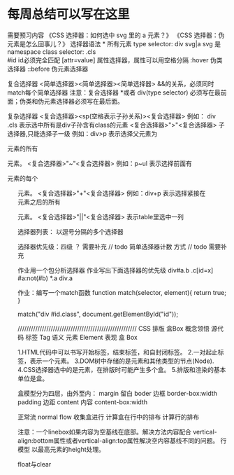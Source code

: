 # 每周总结可以写在这里

需要预习内容
《CSS 选择器：如何选中 svg 里的 a 元素？》
《CSS 选择器：伪元素是怎么回事儿？》
选择器语法
	*	所有元素
type selector:	div svg|a 	svg 是namespace
class selector:	.cls 	
	#id		id必须完全匹配
	[attr=value]	属性选择器，属性可以用空格分隔
	:hover		伪类选择器
	::before	伪元素选择器
	
复合选择器
<简单选择器><简单选择器><简单选择器>  &&的关系，必须同时match每个简单选择器
注意：复合选择器 *或者 div(type selector) 必须写在最前面；伪类和伪元素选择器必须写在最后面。

复杂选择器
<复合选择器><sp(空格表示子孙关系)><复合选择器>  例如： div .cls 表示选中所有是div子孙含有class的元素
<复合选择器>">"<复合选择器> 子选择器,只能选择子一级 例如：div>p 表示选择父元素为 <div> 元素的所有 <p> 元素。
<复合选择器>"~"<复合选择器>  例如：p~ul	表示选择前面有 <p> 元素的每个 <ul> 元素。
<复合选择器>"+"<复合选择器>	 例如：div+p 表示选择紧接在 <div> 元素之后的所有 <p> 元素。
<复合选择器>"||"<复合选择器> 表示table里选中一列

选择器列表： 以逗号分隔的多个选择器

选择器优先级：四级 ？ 需要补充 // todo
简单选择器计数 方式 // todo 需要补充

作业用一个包分析选择器
作业写出下面选择器的优先级
div#a.b .c[id=x]
#a:not(#b)
*.a
div.a

作业：编写一个match函数
function match(selector, element){
	return true;
}

match("div #id.class", document.getElementById("id"));

//////////////////////////////////////////////////////
CSS 排版
盒Box 概念领悟
源代码	标签	Tag
语义	元素	Element
表现	盒		Box

1.HTML代码中可以书写开始标签，结束标签，和自封闭标签。
2.一对起止标签，表示一个元素。
3.DOM树中存储的是元素和其他类型的节点(Node).
4.CSS选择器选中的是元素，在排版时可能产生多个盒。
5.排版和渲染的基本单位是盒。

盒模型分为四层，由外至内：
margin 留白
	boder 边框 border-box:width
		padding 边距
			content 内容 content-box:width

正常流 normal flow
收集盒进行
计算盒在行中的排布
计算行的排布

注意：一个linebox如果内容为空基线在底部。解决方法内容配合 vertical-align:bottom属性或者vertical-align:top属性解决空内容基线不同的问题。
行模型 以最高元素的height处理。

float与clear